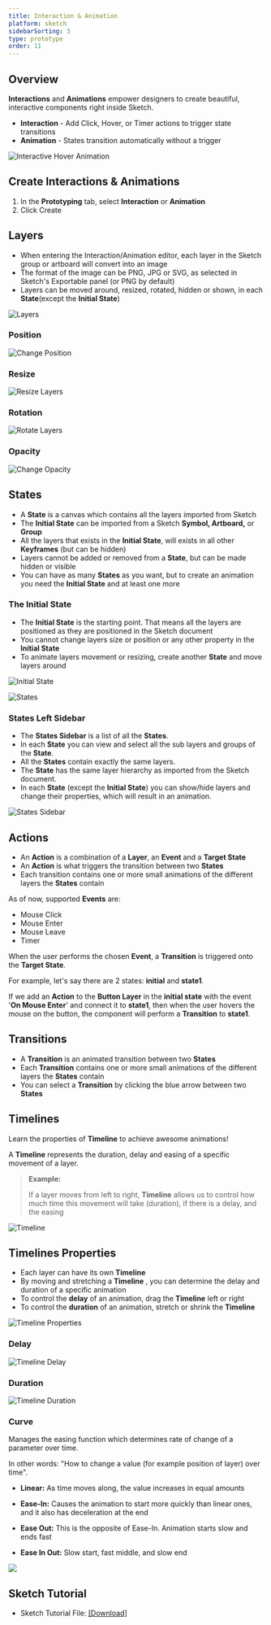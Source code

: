```yaml
---
title: Interaction & Animation
platform: sketch
sidebarSorting: 3
type: prototype
order: 11
---
```

## Overview

**Interactions** and **Animations** empower designers to create beautiful, interactive components right inside Sketch. 

- **Interaction** - Add Click, Hover, or  Timer actions to trigger state transitions
- **Animation** -  States transition automatically without a trigger

![Interactive Hover Animation](https://docs.animaapp.com/images/timeline/samples/components/buynow.gif)

## Create Interactions & Animations

 1. In the **Prototyping** tab, select **Interaction** or **Animation**
 2. Click Create

## Layers

* When entering the Interaction/Animation editor, each layer in the Sketch group or artboard will convert into an image
* The format of the image can be PNG, JPG or SVG, as selected in Sketch's Exportable panel (or PNG by default)
* Layers can be moved around, resized, rotated, hidden or shown, in each **State**(except the **Initial State**)

![Layers](https://docs.animaapp.com/images/timeline/terminology/layers.png)

### Position

![Change Position](https://docs.animaapp.com/images/timeline/position.gif)

### Resize

![Resize Layers](https://docs.animaapp.com/images/timeline/resize.gif)

### Rotation

![Rotate Layers](https://docs.animaapp.com/images/timeline/rotate.gif)

### Opacity

![Change Opacity](https://docs.animaapp.com/images/timeline/opacity.gif)

## States

 - A **State** is a canvas which contains all the layers imported from Sketch
 - The **Initial State** can be imported from a Sketch **Symbol, Artboard,** or **Group**
 - All the layers that exists in the **Initial State**, will exists in all other **Keyframes** (but can be hidden)
 - Layers cannot be added or removed from a **State**, but can be made hidden or visible
 - You can have as many **States** as you want, but to create an animation you need the **Initial State** and at least one more

### The Initial State

* The **Initial State** is the starting point. That means all the layers are positioned as they are positioned in the Sketch document
* You cannot change layers size or position or any other property in the **Initial State**
* To animate layers movement or resizing, create another **State** and move layers around

![Initial State](https://docs.animaapp.com/images/timeline/terminology/initial-state.png)

![States](https://docs.animaapp.com/images/timeline/terminology/states.png)

### States Left Sidebar

* The **States Sidebar** is a list of all the **States**. 
* In each **State** you can view and select all the sub layers and groups of the **State**.
* All the **States** contain exactly the same layers.
* The **State** has the same layer hierarchy as imported from the Sketch document.
* In each **State** (except the **Initial State**) you can show/hide layers and change their properties, which will result in an animation.

![States Sidebar](https://docs.animaapp.com/images/timeline/terminology/states-sidebar.png)

## Actions
 - An **Action** is a combination of a **Layer**, an **Event** and a **Target State**
 - An **Action** is what triggers the transition between two **States**
 - Each transition contains one or more small animations of the different layers the **States** contain

As of now, supported **Events** are:

- Mouse Click
- Mouse Enter
- Mouse Leave
- Timer

When the user performs the chosen **Event**, a **Transition** is triggered onto the **Target State**.

For example, let's say there are 2 states: **initial** and **state1**.

If we add an **Action** to the **Button Layer** in the **initial state** with the event '**On Mouse Enter**' and connect it to **state1**, then when the user hovers the mouse on the button, the component will perform a **Transition** to **state1**.


## Transitions

-   A **Transition** is an animated transition between two **States**
-   Each **Transition** contains one or more small animations of the different layers the **States** contain
-   You can select a  **Transition** by clicking the blue arrow between two **States**

## Timelines

Learn the properties of **Timeline** to achieve awesome animations!

A **Timeline** represents the duration, delay and easing of a specific movement of a layer.

> **Example:**
> 
> If a layer moves from left to right, **Timeline**  allows us to control how much time this movement will take (duration), if there is a delay, and the easing

![Timeline](https://docs.animaapp.com/images/timeline/terminology/timelines1.png)

## Timelines Properties

* Each layer can have its own **Timeline** 
* By moving and stretching a **Timeline** , you can determine the delay and duration of a specific animation
* To control the  **delay** of an animation, drag the **Timeline**  left or right
* To control the **duration** of an animation, stretch or shrink the **Timeline** 

![Timeline Properties](https://docs.animaapp.com/images/timeline/terminology/timelines2.png)

### Delay

![Timeline Delay](https://docs.animaapp.com/images/timeline/delay.gif)

### Duration

![Timeline Duration](https://docs.animaapp.com/images/timeline/duration.gif)

### Curve

Manages the easing function which determines rate of change of a parameter over time. 

In other words: "How to change a value (for example position of layer) over time".

  
- **Linear:** As time moves along, the value increases in equal amounts
  
- **Ease-In:** Causes the animation to start more quickly than linear ones, and it also has deceleration at the end
  
- **Ease Out:** This is the opposite of Ease-In. Animation starts slow and ends fast
  
- **Ease In Out:** Slow start, fast middle, and slow end

![](https://downloads.intercomcdn.com/i/o/93593233/7df6be1d08861506d55d37e8/1%2A53GgH9lFyLuj5QNT8KgxrQ.gif)


## Sketch Tutorial 

- Sketch Tutorial File: [[Download]](https://www.dropbox.com/s/payd7gjthdkta3q/Interaction-Animation%20Tutorial%20v3.sketch?dl=1)

